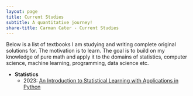 ```yaml
---
layout: page
title: Current Studies
subtitle: A quantitative journey!
share-title: Carman Cater - Current Studies
---
```


Below is a list of textbooks I am studying and writing complete original solutions for. The motivation is to learn. The goal is to build on my knowledge of pure math and apply it to the domains of statistics, computer science, machine learning, programming, data science etc.

- **Statistics**
    - 2023: [An Introduction to Statistical Learning with Applications in Python](ISLP.md)